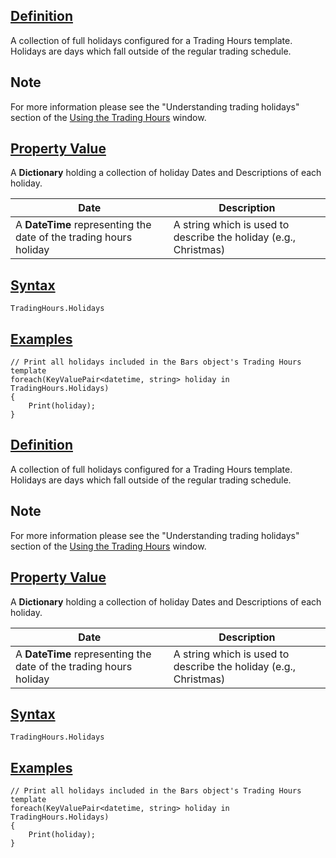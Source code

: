 ## [Definition](https://developer.ninjatrader.com/docs/desktop/holidays\#definition)

A collection of full holidays configured for a Trading Hours template. Holidays are days which fall outside of the regular trading schedule.

## Note

For more information please see the "Understanding trading holidays" section of the [Using the Trading Hours](https://ninjatrader.com/support/helpGuides/nt8/?using_the_trading_hours_window.htm) window.

## [Property Value](https://developer.ninjatrader.com/docs/desktop/holidays\#property-value)

A **Dictionary** holding a collection of holiday Dates and Descriptions of each holiday.

| Date | Description |
| --- | --- |
| A **DateTime** representing the date of the trading hours holiday | A string which is used to describe the holiday (e.g., Christmas) |

## [Syntax](https://developer.ninjatrader.com/docs/desktop/holidays\#syntax)

`TradingHours.Holidays`

## [Examples](https://developer.ninjatrader.com/docs/desktop/holidays\#examples)

```jsx-150469391 csharp
// Print all holidays included in the Bars object's Trading Hours template
foreach(KeyValuePair<datetime, string> holiday in TradingHours.Holidays)
{
    Print(holiday);
}

```

## [Definition](https://developer.ninjatrader.com/docs/desktop/holidays\#definition)

A collection of full holidays configured for a Trading Hours template. Holidays are days which fall outside of the regular trading schedule.

## Note

For more information please see the "Understanding trading holidays" section of the [Using the Trading Hours](https://ninjatrader.com/support/helpGuides/nt8/?using_the_trading_hours_window.htm) window.

## [Property Value](https://developer.ninjatrader.com/docs/desktop/holidays\#property-value)

A **Dictionary** holding a collection of holiday Dates and Descriptions of each holiday.

| Date | Description |
| --- | --- |
| A **DateTime** representing the date of the trading hours holiday | A string which is used to describe the holiday (e.g., Christmas) |

## [Syntax](https://developer.ninjatrader.com/docs/desktop/holidays\#syntax)

`TradingHours.Holidays`

## [Examples](https://developer.ninjatrader.com/docs/desktop/holidays\#examples)

```jsx-150469391 csharp
// Print all holidays included in the Bars object's Trading Hours template
foreach(KeyValuePair<datetime, string> holiday in TradingHours.Holidays)
{
    Print(holiday);
}

```
